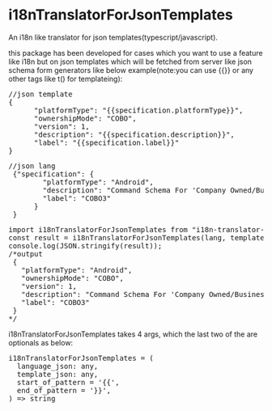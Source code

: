 # i18nTranslatorForJsonTemplates

An i18n like translator for json templates(typescript/javascript).

this package has been developed for cases which you want to use a feature like i18n but on json templates which will be fetched from server like
json schema form generators like below example(note:you can use {{}} or any other tags like t() for templateing):

<pre>
//json template
{
      "platformType": "{{specification.platformType}}",
      "ownershipMode": "COBO",
      "version": 1,
      "description": "{{specification.description}}",
      "label": "{{specification.label}}"
}
</pre>
<pre>
//json lang
 {"specification": {
        "platformType": "Android",
        "description": "Command Schema For 'Company Owned/Business Only'",
        "label": "COBO3"
      }
 }
</pre>

<pre>
import i18nTranslatorForJsonTemplates from "i18n-translator-for-json-templates";
const result = i18nTranslatorForJsonTemplates(lang, template);
console.log(JSON.stringify(result));
/*output
 {                                                                       
   "platformType": "Android",                                            
   "ownershipMode": "COBO",                                              
   "version": 1,                                                         
   "description": "Command Schema For 'Company Owned/Business Only'",    
   "label": "COBO3"                                                      
 }                                                                       
*/
</pre>



i18nTranslatorForJsonTemplates takes 4 args, which the last two of the are optionals as below:

<pre>
i18nTranslatorForJsonTemplates = (
  language_json: any,
  template_json: any,
  start_of_pattern = '{{',
  end_of_pattern = '}}',
) => string
</pre>

